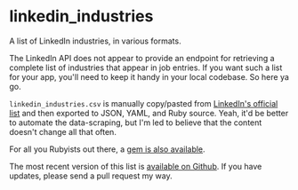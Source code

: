 linkedin_industries
===================

A list of LinkedIn industries, in various formats.

The LinkedIn API does not appear to provide an endpoint for retrieving a complete list of industries that appear in job entries. If you want such a list for your app, you'll need to keep it handy in your local codebase. So here ya go.

`linkedin_industries.csv` is manually copy/pasted from [LinkedIn's official list](http://developer.linkedin.com/documents/industry-codes) and then exported to JSON, YAML, and Ruby source. Yeah, it'd be better to automate the data-scraping, but I'm led to believe that the content doesn't change all that often.

For all you Rubyists out there, a [gem is also available](http://rubygems.org/gems/linkedin_industries).

The most recent version of this list is [available on Github](https://github.com/jeffomatic/linkedin_industries). If you have updates, please send a pull request my way.